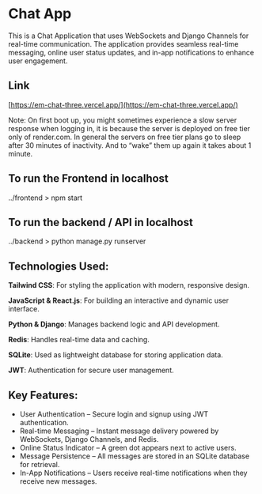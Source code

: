 # Chat App
This is a Chat Application that uses WebSockets and Django Channels for real-time communication. The application provides seamless real-time messaging, online user status updates, and in-app notifications to enhance user engagement.

## Link
[https://em-chat-three.vercel.app/](https://em-chat-three.vercel.app/)

Note: On first boot up, you might sometimes experience a slow server response when logging in, it is because the server is deployed on free tier only of render.com.
In general the servers on free tier plans go to sleep after 30 minutes of inactivity. And to “wake” them up again it takes about 1 minute.

## To run the Frontend in localhost
../frontend > npm start

## To run the backend / API in localhost
../backend > python manage.py runserver

## Technologies Used:

**Tailwind CSS**: For styling the application with modern, responsive design.

**JavaScript & React.js**: For building an interactive and dynamic user interface.

**Python & Django**: Manages backend logic and API development.

**Redis**: Handles real-time data and caching.

**SQLite**: Used as lightweight database for storing application data.

**JWT**: Authentication for secure user management.
<br>

## Key Features:
- User Authentication – Secure login and signup using JWT authentication.
- Real-time Messaging – Instant message delivery powered by WebSockets, Django Channels, and Redis.
- Online Status Indicator – A green dot appears next to active users.
- Message Persistence – All messages are stored in an SQLite database for retrieval.
- In-App Notifications – Users receive real-time notifications when they receive new messages.


